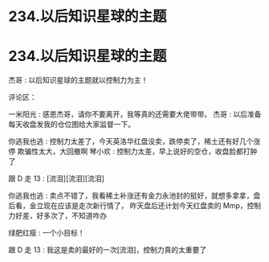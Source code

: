# 234.以后知识星球的主题

# 234.以后知识星球的主题

杰哥 : 以后知识星球的主题就以控制力为主！

评论区：

一米阳光 : 感恩杰哥，请你不要离开，我等真的还需要大佬带带。 杰哥 : 以后准备每天收盘发我的仓位图给大家监督一下。

你逃我也逃 : 控制力太差了，今天英洛华红盘没卖，跌停卖了，稀土还有好几个涨停 欺骗性太大，大回撤啊 琴小欢 : 控制力太差，早上说好的空仓，收盘脸都打肿了

跟 D 走 13 : [流泪][流泪][流泪]

你逃我也逃 : 卖点不错了，我看稀土补涨还有金力永池封的挺好，就想多拿拿，盘后看，金立现在应该是走次新行情了， 昨天盘后还计划今天红盘卖的 Mmp，控制力好差，好多次了，不知道咋办

绿肥红瘦 : 一个小目标！

跟 D 走 13 : 我这是卖的最好的一次[流泪]，控制力真的太重要了